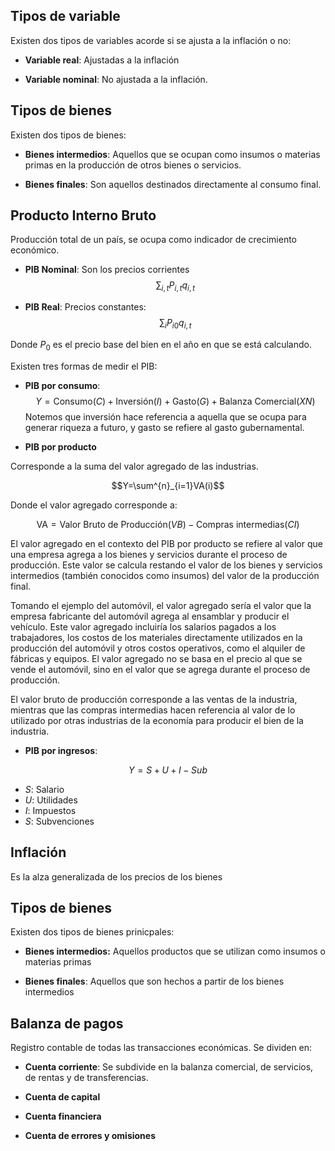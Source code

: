 
## Tipos de variable 

Existen dos tipos de variables acorde si se ajusta a la inflación o no: 

- **Variable real**: Ajustadas a la inflación 

- **Variable nominal**: No ajustada a la inflación. 

## Tipos de bienes 

Existen dos tipos de bienes: 

- **Bienes intermedios**: Aquellos que se ocupan como insumos o materias primas en la producción de otros bienes o servicios. 

- **Bienes finales**: Son aquellos destinados directamente al consumo final. 
## Producto Interno Bruto 

Producción total de un país, se ocupa como indicador de crecimiento económico.  

- **PIB Nominal**: Son los precios corrientes 
$$\sum_{i,t}P_{i,t}q_{i,t}$$

- **PIB Real**: Precios constantes: 
$$\sum_iP_{i0}q_{i,t}$$

Donde $P_0$ es el precio base del bien en el año en que se está calculando. 

Existen tres formas de medir el PIB: 

- **PIB por consumo**: 
$$Y=\text{Consumo}(C)+\text{Inversión}(I)+\text{Gasto}(G)+\text{Balanza Comercial}(XN)$$
Notemos que inversión hace referencia a aquella que se ocupa para generar riqueza a futuro, y gasto se refiere al gasto gubernamental. 

- **PIB por producto** 

Corresponde a la suma del valor agregado de las industrias. 

$$Y=\sum^{n}_{i=1}VA(i)$$

Donde el valor agregado corresponde a: 

$$\text{VA}=\text{Valor Bruto de Producción}(VB)-\text{Compras intermedias}(CI)$$

El valor agregado en el contexto del PIB por producto se refiere al valor que una empresa agrega a los bienes y servicios durante el proceso de producción. Este valor se calcula restando el valor de los bienes y servicios intermedios (también conocidos como insumos) del valor de la producción final.

Tomando el ejemplo del automóvil, el valor agregado sería el valor que la empresa fabricante del automóvil agrega al ensamblar y producir el vehículo. Este valor agregado incluiría los salarios pagados a los trabajadores, los costos de los materiales directamente utilizados en la producción del automóvil y otros costos operativos, como el alquiler de fábricas y equipos. El valor agregado no se basa en el precio al que se vende el automóvil, sino en el valor que se agrega durante el proceso de producción.

El valor bruto de producción corresponde a las ventas de la industria, mientras que las compras intermedias hacen referencia al valor de lo utilizado por otras industrias de la economía para producir el bien de la industria. 
- **PIB por ingresos**: 

$$Y=S+U+I-Sub$$
- $S$: Salario 
- $U$: Utilidades 
- $I$: Impuestos
- $S$: Subvenciones 
## Inflación 

Es la alza generalizada de los precios de los bienes 

## Tipos de bienes 

Existen dos tipos de bienes prinicpales: 

- **Bienes intermedios:** Aquellos productos que se utilizan como insumos o materias primas

- **Bienes finales**: Aquellos que son hechos a partir de los bienes intermedios

## Balanza de pagos 

Registro contable de todas las transacciones económicas. Se dividen en: 

- **Cuenta corriente**: Se subdivide en la balanza comercial, de servicios, de rentas y de transferencias. 

- **Cuenta de capital** 
- **Cuenta financiera** 
- **Cuenta de errores y omisiones** 

